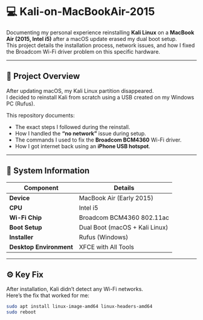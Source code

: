 # 💻 Kali-on-MacBookAir-2015

Documenting my personal experience reinstalling **Kali Linux** on a **MacBook Air (2015, Intel i5)** after a macOS update erased my dual boot setup.  
This project details the installation process, network issues, and how I fixed the Broadcom Wi-Fi driver problem on this specific hardware.

---

## 🧠 Project Overview

After updating macOS, my Kali Linux partition disappeared.  
I decided to reinstall Kali from scratch using a USB created on my Windows PC (Rufus).  

This repository documents:
- The exact steps I followed during the reinstall.
- How I handled the **“no network”** issue during setup.
- The commands I used to fix the **Broadcom BCM4360** Wi-Fi driver.
- How I got internet back using an **iPhone USB hotspot**.

---

## 🧰 System Information

| Component | Details |
|------------|----------|
| **Device** | MacBook Air (Early 2015) |
| **CPU** | Intel i5 |
| **Wi-Fi Chip** | Broadcom BCM4360 802.11ac |
| **Boot Setup** | Dual Boot (macOS + Kali Linux) |
| **Installer** | Rufus (Windows) |
| **Desktop Environment** | XFCE with All Tools |

---

## ⚙️ Key Fix

After installation, Kali didn’t detect any Wi-Fi networks.  
Here’s the fix that worked for me:

```bash
sudo apt install linux-image-amd64 linux-headers-amd64
sudo reboot
